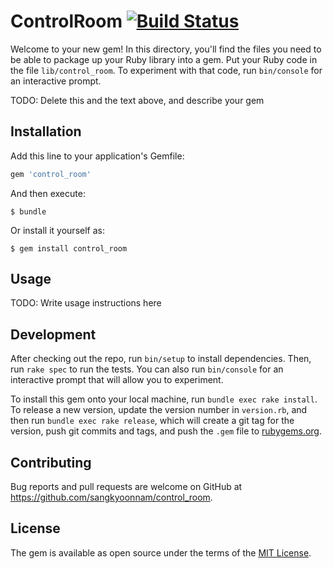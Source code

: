 # ControlRoom [![Build Status](https://travis-ci.org/sangkyoonnam/control_room.svg?branch=master)](https://travis-ci.org/sangkyoonnam/control_room)

Welcome to your new gem! In this directory, you'll find the files you need to be able to package up your Ruby library into a gem. Put your Ruby code in the file `lib/control_room`. To experiment with that code, run `bin/console` for an interactive prompt.

TODO: Delete this and the text above, and describe your gem

## Installation

Add this line to your application's Gemfile:

```ruby
gem 'control_room'
```

And then execute:

    $ bundle

Or install it yourself as:

    $ gem install control_room

## Usage

TODO: Write usage instructions here

## Development

After checking out the repo, run `bin/setup` to install dependencies. Then, run `rake spec` to run the tests. You can also run `bin/console` for an interactive prompt that will allow you to experiment.

To install this gem onto your local machine, run `bundle exec rake install`. To release a new version, update the version number in `version.rb`, and then run `bundle exec rake release`, which will create a git tag for the version, push git commits and tags, and push the `.gem` file to [rubygems.org](https://rubygems.org).

## Contributing

Bug reports and pull requests are welcome on GitHub at https://github.com/sangkyoonnam/control_room.


## License

The gem is available as open source under the terms of the [MIT License](http://opensource.org/licenses/MIT).

